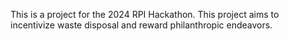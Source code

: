 This is a project for the 2024 RPI Hackathon. This project aims to incentivize waste disposal and reward philanthropic endeavors.